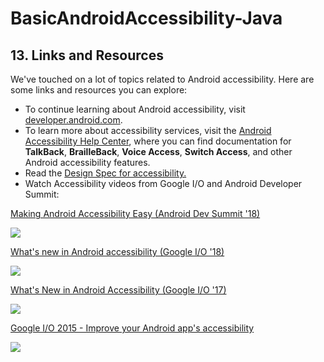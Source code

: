 # BasicAndroidAccessibility-Java


## 13. Links and Resources

We've touched on a lot of topics related to Android accessibility. Here are some links and resources you can explore:

-   To continue learning about Android accessibility, visit  [developer.android.com](https://developer.android.com/guide/topics/ui/accessibility/index.html).
-   To learn more about accessibility services, visit the  [Android Accessibility Help Center](https://support.google.com/accessibility/android), where you can find documentation for  **TalkBack**,  **BrailleBack**,  **Voice Access**,  **Switch Access**, and other Android accessibility features.
-   Read the  [Design Spec for accessibility.](https://www.google.com/design/spec/usability/accessibility.html)
-   Watch Accessibility videos from Google I/O and Android Developer Summit:

[Making Android Accessibility Easy (Android Dev Summit '18)](https://www.youtube.com/watch?v=R2NftUX7rDM)

![](https://codelabs.developers.google.com/codelabs/basic-android-accessibility/img/2958371b9ed9ecb2.jpeg)

[What's new in Android accessibility (Google I/O '18)](https://www.youtube.com/watch?v=Lcoc4aCLfqI)

![](https://codelabs.developers.google.com/codelabs/basic-android-accessibility/img/ff2e5076cd0e4623.jpeg)

[What's New in Android Accessibility (Google I/O '17)](https://www.youtube.com/watch?v=h5rRNXzy1xo)

![](https://codelabs.developers.google.com/codelabs/basic-android-accessibility/img/46fd264bfb6cf940.jpeg)

[Google I/O 2015 - Improve your Android app's accessibility](https://www.youtube.com/watch?v=euEsfNR5Zw4)

![](https://codelabs.developers.google.com/codelabs/basic-android-accessibility/img/ef299534f65a2166.jpeg)
